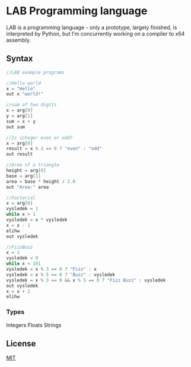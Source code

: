 # LAB Programming language

LAB is a programming language - only a prototype, largely finished, is interpreted by Python, but I'm concurrently working on a compiler to x64 assembly.

## Syntax

```c
//LAB example programs

//Hello world
x = "Hello"
out x "world!"

//sum of two digits
x = arg[0]
y = arg[1]
sum = x + y
out sum

//Is integer even or odd?
x = arg[0]
result = x % 2 == 0 ? "even" : "odd"
out result

//Area of a triangle
height = arg[0]
base = arg[1]
area = base * height / 2.0
out "Area:" area

//Factorial
x = arg[0]
vysledek = 1
while x > 1
vysledek = x * vysledek
x = x - 1
elihw
out vysledek

//FizzBuzz
x = 1
vysledek = 0
while x < 101
vysledek = x % 3 == 0 ? "Fizz" : x
vysledek = x % 5 == 0 ? "Buzz" : vysledek
vysledek = x % 3 == 0 && x % 5 == 0 ? "Fizz Buzz" : vysledek
out vysledek
x = x + 1
elihw
```

### Types

Integers
Floats
Strings


## License
[MIT](https://choosealicense.com/licenses/mit/)